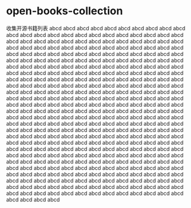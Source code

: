 # open-books-collection
收集开源书籍列表
abcd
abcd
abcd
abcd
abcd
abcd
abcd
abcd
abcd
abcd
abcd
abcd
abcd
abcd
abcd
abcd
abcd
abcd
abcd
abcd
abcd
abcd
abcd
abcd
abcd
abcd
abcd
abcd
abcd
abcd
abcd
abcd
abcd
abcd
abcd
abcd
abcd
abcd
abcd
abcd
abcd
abcd
abcd
abcd
abcd
abcd
abcd
abcd
abcd
abcd
abcd
abcd
abcd
abcd
abcd
abcd
abcd
abcd
abcd
abcd
abcd
abcd
abcd
abcd
abcd
abcd
abcd
abcd
abcd
abcd
abcd
abcd
abcd
abcd
abcd
abcd
abcd
abcd
abcd
abcd
abcd
abcd
abcd
abcd
abcd
abcd
abcd
abcd
abcd
abcd
abcd
abcd
abcd
abcd
abcd
abcd
abcd
abcd
abcd
abcd
abcd
abcd
abcd
abcd
abcd
abcd
abcd
abcd
abcd
abcd
abcd
abcd
abcd
abcd
abcd
abcd
abcd
abcd
abcd
abcd
abcd
abcd
abcd
abcd
abcd
abcd
abcd
abcd
abcd
abcd
abcd
abcd
abcd
abcd
abcd
abcd
abcd
abcd
abcd
abcd
abcd
abcd
abcd
abcd
abcd
abcd
abcd
abcd
abcd
abcd
abcd
abcd
abcd
abcd
abcd
abcd
abcd
abcd
abcd
abcd
abcd
abcd
abcd
abcd
abcd
abcd
abcd
abcd
abcd
abcd
abcd
abcd
abcd
abcd
abcd
abcd
abcd
abcd
abcd
abcd
abcd
abcd
abcd
abcd
abcd
abcd
abcd
abcd
abcd
abcd
abcd
abcd
abcd
abcd
abcd
abcd
abcd
abcd
abcd
abcd
abcd
abcd
abcd
abcd
abcd
abcd
abcd
abcd
abcd
abcd
abcd
abcd
abcd
abcd
abcd
abcd
abcd
abcd
abcd
abcd
abcd
abcd
abcd
abcd
abcd
abcd
abcd
abcd
abcd
abcd
abcd
abcd
abcd
abcd
abcd
abcd
abcd
abcd
abcd
abcd
abcd
abcd
abcd
abcd
abcd
abcd
abcd
abcd
abcd
abcd
abcd
abcd
abcd
abcd
abcd
abcd
abcd
abcd
abcd
abcd
abcd
abcd
abcd
abcd
abcd
abcd
abcd
abcd
abcd
abcd
abcd
abcd
abcd
abcd
abcd
abcd
abcd
abcd
abcd
abcd
abcd
abcd
abcd
abcd
abcd
abcd
abcd
abcd
abcd
abcd
abcd
abcd
abcd
abcd
abcd
abcd
abcd
abcd
abcd
abcd
abcd
abcd
abcd
abcd
abcd
abcd
abcd
abcd
abcd
abcd
abcd
abcd
abcd
abcd
abcd
abcd
abcd
abcd
abcd
abcd
abcd
abcd
abcd
abcd
abcd
abcd
abcd
abcd
abcd
abcd
abcd
abcd
abcd
abcd
abcd
abcd
abcd
abcd
abcd
abcd
abcd
abcd
abcd
abcd
abcd
abcd
abcd
abcd
abcd
abcd
abcd
abcd
